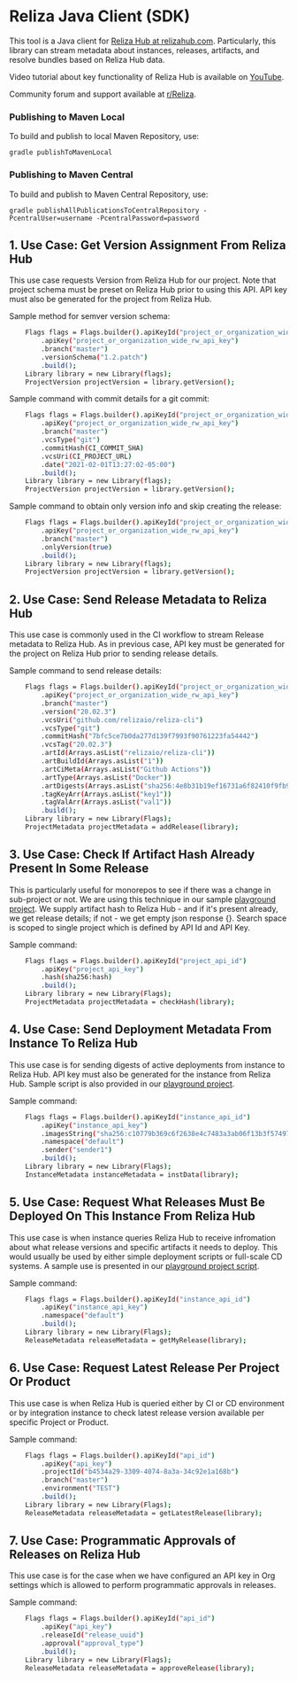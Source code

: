 # Reliza Java Client (SDK)
This tool is a Java client for [Reliza Hub at relizahub.com](https://app.relizahub.com). Particularly, this library can stream metadata about instances, releases, artifacts, and resolve bundles based on Reliza Hub data.

Video tutorial about key functionality of Reliza Hub is available on [YouTube](https://www.youtube.com/watch?v=yDlf5fMBGuI).

Community forum and support available at [r/Reliza](https://reddit.com/r/Reliza).

### Publishing to Maven Local
To build and publish to local Maven Repository, use:

```
gradle publishToMavenLocal
```

### Publishing to Maven Central
To build and publish to Maven Central Repository, use:

```
gradle publishAllPublicationsToCentralRepository -PcentralUser=username -PcentralPassword=password
```

## 1. Use Case: Get Version Assignment From Reliza Hub

This use case requests Version from Reliza Hub for our project. Note that project schema must be preset on Reliza Hub prior to using this API. API key must also be generated for the project from Reliza Hub.

Sample method for semver version schema:

```bash
	Flags flags = Flags.builder().apiKeyId("project_or_organization_wide_rw_api_id")
		.apiKey("project_or_organization_wide_rw_api_key")
		.branch("master")
		.versionSchema("1.2.patch")
		.build();
	Library library = new Library(flags);
	ProjectVersion projectVersion = library.getVersion();
```

Sample command with commit details for a git commit:

```bash
	Flags flags = Flags.builder().apiKeyId("project_or_organization_wide_rw_api_id")
		.apiKey("project_or_organization_wide_rw_api_key")
		.branch("master")
		.vcsType("git")
		.commitHash(CI_COMMIT_SHA)
		.vcsUri(CI_PROJECT_URL)
		.date("2021-02-01T13:27:02-05:00")
		.build();
	Library library = new Library(flags);
	ProjectVersion projectVersion = library.getVersion();
```

Sample command to obtain only version info and skip creating the release:

```bash
	Flags flags = Flags.builder().apiKeyId("project_or_organization_wide_rw_api_id")
		.apiKey("project_or_organization_wide_rw_api_key")
		.branch("master")
		.onlyVersion(true)
		.build();
	Library library = new Library(flags);
	ProjectVersion projectVersion = library.getVersion();
```

## 2. Use Case: Send Release Metadata to Reliza Hub

This use case is commonly used in the CI workflow to stream Release metadata to Reliza Hub. As in previous case, API key must be generated for the project on Reliza Hub prior to sending release details.

Sample command to send release details:

```bash
	Flags flags = Flags.builder().apiKeyId("project_or_organization_wide_rw_api_id")
		.apiKey("project_or_organization_wide_rw_api_key")
		.branch("master")
		.version("20.02.3")
		.vcsUri("github.com/relizaio/reliza-cli")
		.vcsType("git")
		.commitHash("7bfc5ce7b0da277d139f7993f90761223fa54442")
		.vcsTag("20.02.3")
		.artId(Arrays.asList("relizaio/reliza-cli"))
		.artBuildId(Arrays.asList("1"))
		.artCiMeta(Arrays.asList("Github Actions"))
		.artType(Arrays.asList("Docker"))
		.artDigests(Arrays.asList("sha256:4e8b31b19ef16731a6f82410f9fb929da692aa97b71faeb1596c55fbf663dcdd"))
		.tagKeyArr(Arrays.asList("key1"))
		.tagValArr(Arrays.asList("val1"))
		.build();
	Library library = new Library(Flags);
	ProjectMetadata projectMetadata = addRelease(library);
```

## 3. Use Case: Check If Artifact Hash Already Present In Some Release

This is particularly useful for monorepos to see if there was a change in sub-project or not. We are using this technique in our sample [playground project](https://github.com/relizaio/reliza-hub-playground). We supply artifact hash to Reliza Hub - and if it's present already, we get release details; if not - we get empty json response {}. Search space is scoped to single project which is defined by API Id and API Key.

Sample command:

```bash
	Flags flags = Flags.builder().apiKeyId("project_api_id")
		.apiKey("project_api_key")
		.hash(sha256:hash)
		.build();
	Library library = new Library(Flags);
	ProjectMetadata projectMetadata = checkHash(library);
```


## 4. Use Case: Send Deployment Metadata From Instance To Reliza Hub

This use case is for sending digests of active deployments from instance to Reliza Hub. API key must also be generated for the instance from Reliza Hub. Sample script is also provided in our [playground project](https://github.com/relizaio/reliza-hub-playground/blob/master/sample-instance-agent-scripts/send_instance_data.sh).

Sample command:

```bash
    Flags flags = Flags.builder().apiKeyId("instance_api_id")
		.apiKey("instance_api_key")
		.imagesString("sha256:c10779b369c6f2638e4c7483a3ab06f13b3f57497154b092c87e1b15088027a5 sha256:e6c2bcd817beeb94f05eaca2ca2fce5c9a24dc29bde89fbf839b652824304703")
		.namespace("default")
		.sender("sender1")
		.build();
	Library library = new Library(Flags);
	InstanceMetadata instanceMetadata = instData(library);
```

## 5. Use Case: Request What Releases Must Be Deployed On This Instance From Reliza Hub

This use case is when instance queries Reliza Hub to receive infromation about what release versions and specific artifacts it needs to deploy. This would usually be used by either simple deployment scripts or full-scale CD systems. A sample use is presented in our [playground project script](https://github.com/relizaio/reliza-hub-playground/blob/master/sample-instance-agent-scripts/request_instance_target.sh).

Sample command:

```bash
	Flags flags = Flags.builder().apiKeyId("instance_api_id")
		.apiKey("instance_api_key")
		.namespace("default")
		.build();
	Library library = new Library(Flags);
	ReleaseMetadata releaseMetadata = getMyRelease(library);
```

## 6. Use Case: Request Latest Release Per Project Or Product

This use case is when Reliza Hub is queried either by CI or CD environment or by integration instance to check latest release version available per specific Project or Product.

Sample command:

```bash
	Flags flags = Flags.builder().apiKeyId("api_id")
		.apiKey("api_key")
		.projectId("b4534a29-3309-4074-8a3a-34c92e1a168b")
		.branch("master")
		.environment("TEST")
		.build();
	Library library = new Library(Flags);
	ReleaseMetadata releaseMetadata = getLatestRelease(library);
```

## 7. Use Case: Programmatic Approvals of Releases on Reliza Hub

This use case is for the case when we have configured an API key in Org settings which is allowed to perform programmatic approvals in releases.

Sample command:

```bash
	Flags flags = Flags.builder().apiKeyId("api_id")
		.apiKey("api_key")
		.releaseId("release_uuid")
		.approval("approval_type")
		.build();
	Library library = new Library(Flags);
	ReleaseMetadata releaseMetadata = approveRelease(library);
```